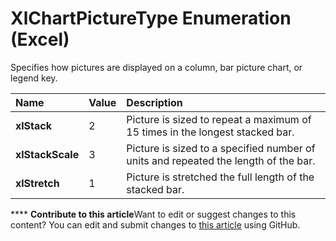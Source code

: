 
# XlChartPictureType Enumeration (Excel)

Specifies how pictures are displayed on a column, bar picture chart, or legend key.



|**Name**|**Value**|**Description**|
|:-----|:-----|:-----|
| **xlStack**|2|Picture is sized to repeat a maximum of 15 times in the longest stacked bar.|
| **xlStackScale**|3|Picture is sized to a specified number of units and repeated the length of the bar.|
| **xlStretch**|1|Picture is stretched the full length of the stacked bar.|

****   **Contribute to this article**Want to edit or suggest changes to this content? You can edit and submit changes to  [this article](https://github.com/jhershey00/VBA_Excel_Test/OpenXMLCon/articles/7d4f70ea-4a66-1b88-49cf-85200c8eebff.md) using GitHub.

